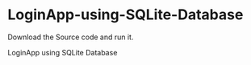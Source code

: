 # LoginApp-using-SQLite-Database

Download the Source code and run it.

LoginApp using SQLite Database
